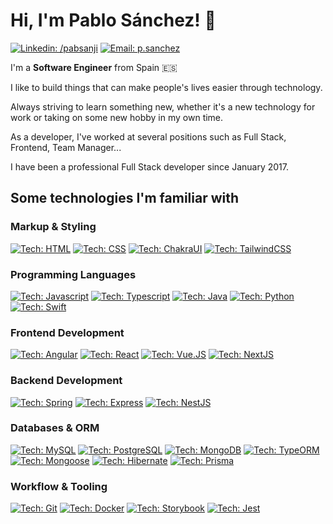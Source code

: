 <h1>Hi, I'm Pablo Sánchez! 👋</h1>

[![Linkedin: /pabsanji](https://img.shields.io/badge/-Linkedin-blue?style=flat&logo=Linkedin&link=https://www.linkedin.com/in/pabsanji/)](https://www.linkedin.com/in/pabsanji/)
[![Email: p.sanchez](https://img.shields.io/badge/-Email-gray?style=flat&logo=Minutemailer&logoColor=white)](mailto:p.sanchez94@gmail.com)

<p>I'm a <b>Software Engineer</b> from Spain 🇪🇸</p>

<p>I like to build things that can make people's lives easier through technology.</p>

<p>Always striving to learn something new, whether it's a new technology for work or taking on some new hobby in my own time.</p>

<p>As a developer, I've worked at several positions such as Full Stack, Frontend, Team Manager...</p>

<p>I have been a professional Full Stack developer since January 2017.</p>

<h2>Some technologies I'm familiar with</h2>

<h3>Markup & Styling</h3>

[![Tech: HTML](https://img.shields.io/badge/HTML-orange?logo=html5&style=flat&logoColor=orange&labelColor=eeeeee)](https://developer.mozilla.org/es/docs/Web/HTML)
[![Tech: CSS](https://img.shields.io/badge/CSS-blue?logo=css3&style=flat&logoColor=blue&labelColor=eeeeee)](https://developer.mozilla.org/es/docs/Web/CSS)
[![Tech: ChakraUI](https://img.shields.io/badge/ChakraUI-81E6D9?logo=chakraui&style=flat&logoColor=81E6D9&labelColor=gray)](https://chakra-ui.com/)
[![Tech: TailwindCSS](https://img.shields.io/badge/TailwindCSS-38BDF8?logo=tailwindcss&style=flat&logoColor=38BDF8&labelColor=gray)](https://tailwindcss.com/)

<h3>Programming Languages</h3>

[![Tech: Javascript](https://img.shields.io/badge/JavaScript-f7df1e?logo=javascript&style=flat&logoColor=f7df1e&labelColor=gray)](https://developer.mozilla.org/es/docs/Web/JavaScript)
[![Tech: Typescript](https://img.shields.io/badge/TypeScript-3178c6?logo=typescript&style=flat&logoColor=3178c6&labelColor=eeeeee)](https://www.typescriptlang.org/)
[![Tech: Java](https://img.shields.io/badge/Java-F80000?logo=oracle&style=flat&logoColor=F80000&labelColor=gray)](https://www.java.com/es/)
[![Tech: Python](https://img.shields.io/badge/Python-4b8bbe?logo=python&style=flat&logoColor=white&labelColor=gray)](https://www.python.org/)
[![Tech: Swift](https://img.shields.io/badge/Swift-f05137?logo=swift&style=flat&logoColor=f05137&labelColor=eeeeee)](https://developer.apple.com/swift/)

<h3>Frontend Development</h3>

[![Tech: Angular](https://img.shields.io/badge/Angular-dd1b16?logo=angular&style=flat&logoColor=dd1b16&labelColor=eeeeee)](https://angular.io/)
[![Tech: React](https://img.shields.io/badge/React-61dbfb?logo=react&style=flat&logoColor=61dbfb&labelColor=gray)](https://reactjs.org/)
[![Tech: Vue.JS](https://img.shields.io/badge/Vue-42b883?logo=vue.js&style=flat&logoColor=42b883&labelColor=eeeeee)](https://vuejs.org/)
[![Tech: NextJS](https://img.shields.io/badge/NextJS-white?logo=next.js&style=flat&logoColor=white&labelColor=black)](https://nextjs.org/)

<h3>Backend Development</h3>

[![Tech: Spring](https://img.shields.io/badge/Spring-6db33f?logo=spring&style=flat&logoColor=6db33f&labelColor=eeeeee)](https://spring.io/)
[![Tech: Express](https://img.shields.io/badge/Express-black?logo=express&style=flat&logoColor=black&labelColor=white)](https://expressjs.com/)
[![Tech: NestJS](https://img.shields.io/badge/NestJS-e0234d?style=flat)](https://nestjs.com/)

<h3>Databases & ORM</h3>

[![Tech: MySQL](https://img.shields.io/badge/MySQL-e6882e?logo=mysql&style=flat&logoColor=e6882e&labelColor=gray)](https://www.mysql.com/)
[![Tech: PostgreSQL](https://img.shields.io/badge/PostgreSQL-31648c?logo=postgresql&style=flat&logoColor=31648c&labelColor=eeeeee)](https://www.postgresql.org/)
[![Tech: MongoDB](https://img.shields.io/badge/MongoDB-14a44d?logo=mongodb&style=flat&logoColor=14a44d&labelColor=eeeeee)](https://www.mongodb.com/)
[![Tech: TypeORM](https://img.shields.io/badge/TypeORM-f60803?style=flat)](https://typeorm.io/)
[![Tech: Mongoose](https://img.shields.io/badge/Mongoose-870001?style=flat)](https://mongoosejs.com/)
[![Tech: Hibernate](https://img.shields.io/badge/Hibernate-b6a875?logo=hibernate&style=flat&logoColor=b6a875&labelColor=gray)](https://hibernate.org/)
[![Tech: Prisma](https://img.shields.io/badge/Prisma-2d3748?logo=prisma&style=flat&logoColor=2d3748&labelColor=white)](https://www.prisma.io/)

<h3>Workflow & Tooling</h3>

[![Tech: Git](https://img.shields.io/badge/Git-e84f31?logo=git&style=flat&logoColor=e84f31&labelColor=eeeeee)](https://git-scm.com/)
[![Tech: Docker](https://img.shields.io/badge/Docker-2592e5?logo=docker&style=flat&logoColor=2592e5&labelColor=eeeeee)](https://www.docker.com/)
[![Tech: Storybook](https://img.shields.io/badge/Storybook-f74481?logo=storybook&style=flat&logoColor=f74481&labelColor=eeeeee)](https://storybook.js.org/)
[![Tech: Jest](https://img.shields.io/badge/Jest-944058?logo=jest&style=flat&logoColor=944058&labelColor=eeeeee)](https://jestjs.io/)
